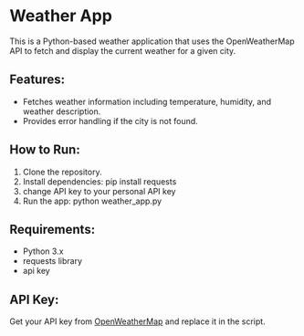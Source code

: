 # Weather App

This is a Python-based weather application that uses the OpenWeatherMap API to fetch and display the current weather for a given city.

## Features:
- Fetches weather information including temperature, humidity, and weather description.
- Provides error handling if the city is not found.

## How to Run:
1. Clone the repository.
2. Install dependencies: pip install requests
3. change API key to your personal API key
4. Run the app: python weather_app.py

## Requirements:
- Python 3.x
- requests library
- api key

## API Key:
Get your API key from [OpenWeatherMap](https://openweathermap.org/api) and replace it in the script.
